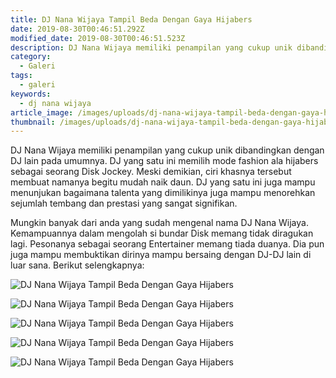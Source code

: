 ```yaml
---
title: DJ Nana Wijaya Tampil Beda Dengan Gaya Hijabers
date: 2019-08-30T00:46:51.292Z
modified_date: 2019-08-30T00:46:51.523Z
description: DJ Nana Wijaya memiliki penampilan yang cukup unik dibandingkan dengan DJ lain pada umumnya. DJ yang satu ini memilih mode fashion ala hijabers.
category:
  - Galeri
tags:
  - galeri
keywords:
  - dj nana wijaya
article_image: /images/uploads/dj-nana-wijaya-tampil-beda-dengan-gaya-hijabers-5.jpg
thumbnail: /images/uploads/dj-nana-wijaya-tampil-beda-dengan-gaya-hijabers-5-014.jpg
---
```

DJ Nana Wijaya memiliki penampilan yang cukup unik dibandingkan dengan DJ lain pada umumnya. DJ yang satu ini memilih mode fashion ala hijabers sebagai seorang Disk Jockey. Meski demikian, ciri khasnya tersebut membuat namanya begitu mudah naik daun. DJ yang satu ini juga mampu menunjukan bagaimana talenta yang dimilikinya juga mampu menorehkan sejumlah tembang dan prestasi yang sangat signifikan.

Mungkin banyak dari anda yang sudah mengenal nama DJ Nana Wijaya. Kemampuannya dalam mengolah si bundar Disk memang tidak diragukan lagi. Pesonanya sebagai seorang Entertainer memang tiada duanya. Dia pun juga mampu membuktikan dirinya mampu bersaing dengan DJ-DJ lain di luar sana. Berikut selengkapnya:

![DJ Nana Wijaya Tampil Beda Dengan Gaya Hijabers](https://res.cloudinary.com/kodai/image/upload/v1567210995/dm/dj/dj-nana-wijaya-tampil-beda-dengan-gaya-hijabers-4.jpg)

![DJ Nana Wijaya Tampil Beda Dengan Gaya Hijabers](https://res.cloudinary.com/kodai/image/upload/v1567210995/dm/dj/dj-nana-wijaya-tampil-beda-dengan-gaya-hijabers-3.jpg)

![DJ Nana Wijaya Tampil Beda Dengan Gaya Hijabers](https://res.cloudinary.com/kodai/image/upload/v1567210995/dm/dj/dj-nana-wijaya-tampil-beda-dengan-gaya-hijabers-5.jpg)

![DJ Nana Wijaya Tampil Beda Dengan Gaya Hijabers](https://res.cloudinary.com/kodai/image/upload/v1567210995/dm/dj/dj-nana-wijaya-tampil-beda-dengan-gaya-hijabers-2.jpg)

![DJ Nana Wijaya Tampil Beda Dengan Gaya Hijabers](https://res.cloudinary.com/kodai/image/upload/v1567210995/dm/dj/dj-nana-wijaya-tampil-beda-dengan-gaya-hijabers-1.jpg)
